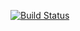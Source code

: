 [![Build Status](https://travis-ci.com/zCRUSADERz/book-store.svg?branch=master)](https://travis-ci.com/github/zCRUSADERz/book-store)